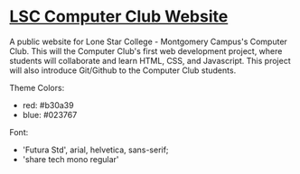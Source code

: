 # [LSC Computer Club Website](https://davidrzgb.github.io/Computer-Club-Website/ "Link to Website")
A public website for Lone Star College - Montgomery Campus's Computer Club. This will the Computer Club's first web development project, where students will collaborate and learn HTML, CSS, and Javascript. This project will also introduce Git/Github to the Computer Club students.

Theme Colors: 
- red: #b30a39
- blue: #023767

Font: 
- 'Futura Std', arial, helvetica, sans-serif;
- 'share tech mono regular'
